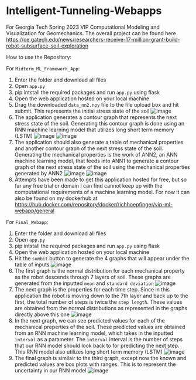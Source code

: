 # Intelligent-Tunneling-Webapps
For Georgia Tech Spring 2023 VIP Computational Modeling and Visualization for Geomechanics. The overall project can be found here https://ce.gatech.edu/news/researchers-receive-17-million-grant-build-robot-subsurface-soil-exploration

How to use the Repository:

For `Midterm_ML_Framework_App`:
1. Enter the folder and download all files
2. Open `app.py`
3. pip intstall the required packages and run `app.py` using flask
4. Open the web application hosted on your local machine
5. Drag the downloaded `data_nn2.npy` file to the file upload box and hit submit. This represents the initial stress state of the soil
![image](https://user-images.githubusercontent.com/78452259/234370647-ed6d706e-aff0-46a1-ac28-920831aa41f4.png)
6. The application generates a contour graph that represents the next stress state of the soil. Generating this contour graph is done using an RNN machine learning model that utilizes long short term memory (LSTM)
![image](https://user-images.githubusercontent.com/78452259/234370822-1667adc8-41da-4031-ae59-a1804856c813.png)
![image](https://user-images.githubusercontent.com/78452259/234371042-9c3b684c-e2a9-4b56-9014-b1a0faf361db.png)
7. The application should also generate a table of mechanical properties and another contour graph of the next stress state of the soil. Generating the mechanical properties is the work of ANN2, an ANN machine learning model, that feeds into ANN1 to generate a contour graph of the next stress state of the soil using the mechanical properties generated by ANN2
![image](https://user-images.githubusercontent.com/78452259/234370948-5f983e5c-d3c5-4186-9304-9ee533c23f2a.png)
![image](https://user-images.githubusercontent.com/78452259/234370991-892834e5-b5f3-4ba1-8652-423dd3ac705c.png)
8. Attempts have been made to get this application hosted for free, but so far any free trial or domain I can find cannot keep up with the computational requirements of a machine learning model. For now it can also be found on my dockerhub at https://hub.docker.com/repository/docker/richhoepfinger/vip-ml-webapp/general

For `Final_Webapp`:
1. Enter the folder and download all files
2. Open `app.py`
3. pip intstall the required packages and run `app.py` using flask
4. Open the web application hosted on your local machine
5. Hit the `sumbit` button to generate the 4 graphs that will appear under the table of inputs
![image](https://user-images.githubusercontent.com/78452259/234371805-7f84f45e-5968-4c20-a0b3-fc8ae1f01480.png)
6. The first graph is the normal distribution for each mechanical property as the robot descends through 7 layers of soil. These graphs are generated from the inputted `mean` and `standard deviation`
![image](https://user-images.githubusercontent.com/78452259/234371873-a5e15018-3686-4a0d-9c66-16171796dc0c.png)
7. The next graph is the properties for each time step. Since in this application the robot is moving down to the 7th layer and back up to the first, the total number of steps is twice the `step length`. These values are obtained from the normal distributions as represented in the graphs directly above this one
![image](https://user-images.githubusercontent.com/78452259/234371931-cae55b57-cced-4827-8840-c332bd6b7af1.png)
8. In the next graph, we can see predicted values for each of the mechanical properties of the soil. These predicted values are obtained from an RNN machine learning model, which takes in the inputted `interval` as a parameter. The `interval` interval is the number of steps that our RNN model should look back to for predicting the next step. This RNN model also utilizes long short term memory (LSTM)
![image](https://user-images.githubusercontent.com/78452259/234371987-44b69b2f-de3e-4236-b7d4-0972960c2052.png)
9. The final graph is similair to the third graph, except now the known and predicted values are box plots with ranges. This is to represent the uncertainty in our RNN model
![image](https://user-images.githubusercontent.com/78452259/234372256-ab0b3cdd-7ca8-4a04-8acb-662b56d630ae.png)
